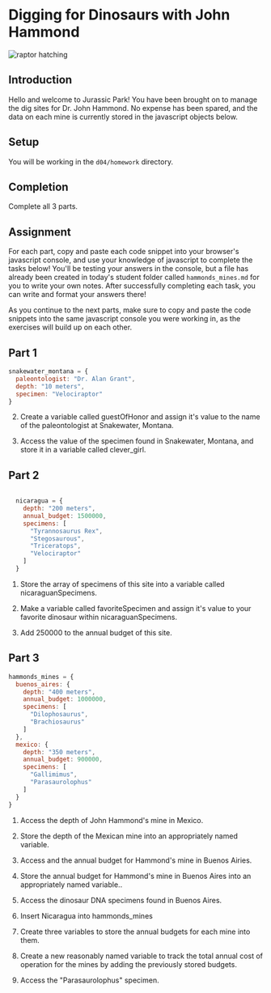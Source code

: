 # Digging for Dinosaurs with John Hammond

![raptor hatching](http://ak-hdl.buzzfed.com/static/enhanced/webdr01/2013/7/8/12/anigif_enhanced-buzz-31534-1373301886-36.gif)

## Introduction
Hello and welcome to Jurassic Park! You have been brought on to manage the dig sites for Dr. John Hammond. No expense has been spared, and the data on each mine is currently stored in the javascript objects below.

## Setup
You will be working in the `d04/homework` directory.
## Completion
Complete all 3 parts.

## Assignment
For each part, copy and paste each code snippet into your browser's javascript console, and use your knowledge of javascript to complete the tasks below! You'll be testing your answers in the console, but a file has already been created in today's student folder called `hammonds_mines.md` for you to write your own notes. After successfully completing each task, you can write and format your answers there!

As you continue to the next parts, make sure to copy and paste the code snippets into the same javascript console you were working in, as the exercises will build up on each other.

## Part 1

```javascript
snakewater_montana = {
  paleontologist: "Dr. Alan Grant",
  depth: "10 meters",
  specimen: "Velociraptor"
}
```

  2. Create a variable called guestOfHonor and assign it's value to the name of the paleontologist at Snakewater, Montana.

  1. Access the value of the specimen found in Snakewater, Montana, and store it in a variable called clever_girl.

## Part 2


```javascript

  nicaragua = {
    depth: "200 meters",
    annual_budget: 1500000,
    specimens: [
      "Tyrannosaurus Rex",
      "Stegosaurous",
      "Triceratops",
      "Velociraptor"
    ]
  }

```

  1. Store the array of specimens of this site into a variable called nicaraguanSpecimens.

  2. Make a variable called favoriteSpecimen and assign it's value to your favorite dinosaur within nicaraguanSpecimens.

  3. Add 250000 to the annual budget of this site.

## Part 3

```javascript
hammonds_mines = {
  buenos_aires: {
    depth: "400 meters",
    annual_budget: 1000000,
    specimens: [
      "Dilophosaurus",
      "Brachiosaurus"
    ]
  },
  mexico: {
    depth: "350 meters",
    annual_budget: 900000,
    specimens: [
      "Gallimimus",
      "Parasaurolophus"
    ]
  }
}
```

  1. Access the depth of John Hammond's mine in Mexico.

  1. Store the depth of the Mexican mine into an appropriately named variable.

  1. Access and the annual budget for Hammond's mine in Buenos Airies.

  1. Store the annual budget for Hammond's mine in Buenos Aires into an appropriately named variable..

  1. Access the dinosaur DNA specimens found in Buenos Aires.

  1. Insert Nicaragua into hammonds_mines

  1. Create three variables to store the annual budgets for each mine into them.

  1. Create a new reasonably named variable to track the total annual cost of operation for the mines by adding the previously stored budgets.

  1. Access the "Parasaurolophus" specimen.
